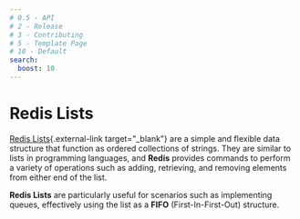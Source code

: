```yaml
---
# 0.5 - API
# 2 - Release
# 3 - Contributing
# 5 - Template Page
# 10 - Default
search:
  boost: 10
---
```


# Redis Lists

[Redis Lists](https://redis.io/docs/latest/develop/data-types/lists/){.external-link target="_blank"} are a simple and flexible data structure that function as ordered collections of strings. They are similar to lists in programming languages, and **Redis** provides commands to perform a variety of operations such as adding, retrieving, and removing elements from either end of the list.

**Redis Lists** are particularly useful for scenarios such as implementing queues, effectively using the list as a **FIFO** (First-In-First-Out) structure.
